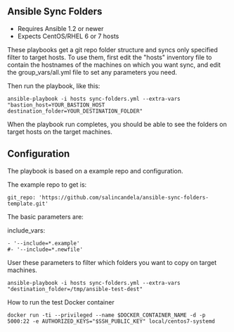 ## Ansible Sync Folders

- Requires Ansible 1.2 or newer
- Expects CentOS/RHEL 6 or 7 hosts

These playbooks get a git repo folder structure and syncs only specified filter to target hosts.
To use them, first edit the "hosts" inventory file to contain the
hostnames of the machines on which you want sync, and edit the
group_vars/all.yml file to set any parameters you need.

Then run the playbook, like this:

	ansible-playbook -i hosts sync-folders.yml --extra-vars "bastion_host=YOUR_BASTION_HOST destination_folder=YOUR_DESTINATION_FOLDER"

When the playbook run completes, you should be able to see the folders on target hosts on the target machines.

## Configuration

The playbook is based on a example repo and configuration.

The example repo to get is:

	git_repo: 'https://github.com/salincandela/ansible-sync-folders-template.git'

The basic parameters are:

include_vars:

	- '--include=*.example'
	#- '--include=*.newfile'

User these parameters to filter which folders you want to copy on target machines.

	ansible-playbook -i hosts sync-folders.yml --extra-vars "destination_folder=/tmp/ansible-test-dest"

How to run the test Docker container

	docker run -ti --privileged --name $DOCKER_CONTAINER_NAME -d -p 5000:22 -e AUTHORIZED_KEYS="$SSH_PUBLIC_KEY" local/centos7-systemd
